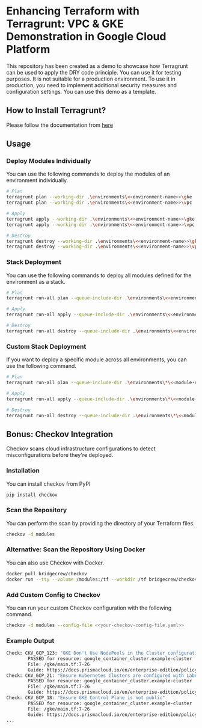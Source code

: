 # Enhancing Terraform with Terragrunt: VPC & GKE Demonstration in Google Cloud Platform

This repository has been created as a demo to showcase how Terragrunt can be used to apply the DRY code principle. You can use it for testing purposes. It is not suitable for a production environment. To use it in production, you need to implement additional security measures and configuration settings. You can use this demo as a template.

## How to Install Terragrunt?

Please follow the documentation from [here](https://terragrunt.gruntwork.io/docs/getting-started/install/)

## Usage

### Deploy Modules Individually

You can use the following commands to deploy the modules of an environment individually.

```bash
# Plan
terragrunt plan --working-dir .\environments\<<environment-name>>\gke
terragrunt plan --working-dir .\environments\<<environment-name>>\vpc

# Apply
terragrunt apply --working-dir .\environments\<<environment-name>>\gke
terragrunt apply --working-dir .\environments\<<environment-name>>\vpc

# Destroy
terragrunt destroy --working-dir .\environments\<<environment-name>>\gke
terragrunt destroy --working-dir .\environments\<<environment-name>>\vpc
```

### Stack Deployment

You can use the following commands to deploy all modules defined for the environment as a stack.

```bash
# Plan
terragrunt run-all plan --queue-include-dir .\environments\<<environment-name>>\*

# Apply
terragrunt run-all apply --queue-include-dir .\environments\<<environment-name>>\*

# Destroy
terragrunt run-all destroy --queue-include-dir .\environments\<<environment-name>>\*
```

### Custom Stack Deployment

If you want to deploy a specific module across all environments, you can use the following command.

```bash
# Plan
terragrunt run-all plan --queue-include-dir .\environments\*\<<module-name>>

# Apply
terragrunt run-all apply --queue-include-dir .\environments\*\<<module-name>>

# Destroy
terragrunt run-all destroy --queue-include-dir .\environments\*\<<module-name>>
```

## Bonus: Checkov Integration

Checkov scans cloud infrastructure configurations to detect misconfigurations before they're deployed.

### Installation

You can install checkov from PyPI

```bash
pip install checkov
```

### Scan the Repository

You can perform the scan by providing the directory of your Terraform files.

```bash
checkov -d modules
```

### Alternative: Scan the Repository Using Docker

You can also use Checkov with Docker.

```bash
docker pull bridgecrew/checkov
docker run --tty --volume /modules:/tf --workdir /tf bridgecrew/checkov --directory /tf
```

### Add Custom Config to Checkov

You can run your custom Checkov configuration with the following command.

```bash
checkov -d modules --config-file <<your-checkov-config-file.yaml>>
```

### Example Output

```bash
Check: CKV_GCP_123: "GKE Don't Use NodePools in the Cluster configuration"
        PASSED for resource: google_container_cluster.example-cluster
        File: /gke/main.tf:7-26
        Guide: https://docs.prismacloud.io/en/enterprise-edition/policy-reference/google-cloud-policies/google-cloud-kubernetes-policies/bc-google-cloud-123
Check: CKV_GCP_21: "Ensure Kubernetes Clusters are configured with Labels"
        PASSED for resource: google_container_cluster.example-cluster
        File: /gke/main.tf:7-26
        Guide: https://docs.prismacloud.io/en/enterprise-edition/policy-reference/google-cloud-policies/google-cloud-kubernetes-policies/bc-gcp-kubernetes-13
Check: CKV_GCP_18: "Ensure GKE Control Plane is not public"
        PASSED for resource: google_container_cluster.example-cluster
        File: /gke/main.tf:7-26
        Guide: https://docs.prismacloud.io/en/enterprise-edition/policy-reference/google-cloud-policies/google-cloud-kubernetes-policies/bc-gcp-kubernetes-10
...
```
